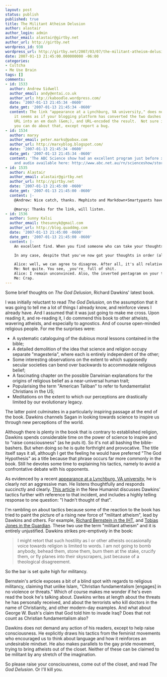 ```yaml
---
layout: post
status: publish
published: true
title: The Militant Atheism Delusion
author: alastair
author_login: admin
author_email: alastair@girtby.net
author_url: http://girtby.net
wordpress_id: 938
wordpress_url: http://girtby.net/2007/03/07/the-militant-atheism-delusion
date: 2007-01-13 21:45:00.000000000 -06:00
categories:
- Cultcha
- Me Use Brain
tags: []
comments:
- id: 1533
  author: Andrew Sidwell
  author_email: andy@entai.co.uk
  author_url: htp://kaboodle.wordpress.com/
  date: '2007-01-13 21:45:34 -0600'
  date_gmt: '2007-01-13 21:45:34 -0600'
  content: The link "appearance at a Lynchburg, VA university," does not work.  Specifically,
    it seems as if your blogging platform has converted the two dashes (- -) in the
    URL into an em dash (&em;), and URL-encoded the result.  Not sure if there's anything
    you can do about that, except report a bug.
- id: 1534
  author: marxy
  author_email: peter.marks@pobox.com
  author_url: http://marxyblog.blogspot.com/
  date: '2007-01-13 21:45:34 -0600'
  date_gmt: '2007-01-13 21:45:34 -0600'
  content: 'The ABC Science show had an excellent program just before xmas. Transcript
    and audio available here: http://www.abc.net.au/rn/scienceshow/stories/2006/1809842.htm'
- id: 1535
  author: Alastair
  author_email: alastair@girtby.net
  author_url: http://girtby.net
  date: '2007-01-13 21:45:00 -0600'
  date_gmt: '2007-01-13 21:45:00 -0600'
  content: |-
    @Andrew: Nice catch, thanks. Mephisto and Markdown+Smartypants have not been playing nice. I've worked around it for now.

    @marxy: Thanks for the link, will listen.
- id: 1536
  author: Sunny Kalsi
  author_email: thesunnyk@gmail.com
  author_url: http://blog.quaddmg.com
  date: '2007-01-13 21:45:00 -0600'
  date_gmt: '2007-01-13 21:45:00 -0600'
  content: |-
    An excellent find. When you find someone who can take your thoughts, crystallises and refines them, fact-checks them (I would _expect_ that he'd do this, although I can't be actually sure), and puts them in a thesis that you can easily hand off to someone you can't be bothered having an arguement with, that makes things a lot more convenient to people who'd rather not be bothered with the whole thing.

    In any case, despite that you've now got your thoughts in order (almost manifesto-like) as an atheist, how exactly does an atheist propose to convince someone whose main issue is belief itself. Conversations like this do _not_ go down well:

    Alice: well, we can agree to disagree. After all, it's all relative, you believe what you believe and I believe what I believe and we can't change each other's minds.
    Me: Not quite. You see, _you're_ full of shit.
    Alice: I remain unconvinced. Also, the inverted pentagram on your t-shirt is not helping.
    Me: Crap.
---
```

Some brief thoughts on <cite>The God Delusion</cite>, Richard Dawkins' latest book.

I was initially reluctant to read <cite>The God Delusion</cite>, on the assumption that it was going to tell me a lot of things I already know, and reinforce views I already have. And I assumed that it was just going to make me cross. Upon reading it, and re-reading it, I do commend this book to other atheists, wavering atheists, and especially to agnostics. And of course open-minded religious people. For me the surprises were:

 * A systematic cataloguing of the dubious moral lessons contained in the bible;
 * A detailed demolition of the idea that science and religion occupy separate "magesteria",  where each is entirely independent of the other;
 * Some interesting observations on the extent to which supposedly secular societies can bend over backwards to accommodate religious belief;
 * A fascinating chapter on the possible Darwinian explanations for the origins of religious belief as a near-universal human trait;
 * Popularising the term "American Taliban" to refer to fundamentalist Christians in the US;
 * Meditations on the extent to which our perceptions are drastically limited by our evolutionary legacy.

The latter point culminates in a particularly inspiring passage at the end of the book. Dawkins channels Sagan in looking towards science to inspire us through new perceptions of the world.

Although there is plenty in the book that is contrary to established religion, Dawkins spends considerable time on the power of science to inspire and to "raise consciousness" (as he puts it). So it's not all bashing the bible-bashers. But when doing so he is quite forthright and provocative. The title itself says it all, although I get the feeling he would have preferred "The God Hypothesis" as a title because that phrase occurs far more commonly in the book. Still he devotes some time to explaining his tactics, namely to avoid a confrontative debate with his opponents.

As evidenced by a recent <a href="http://richarddawkins.net/article,303,Reading-of-The-God-Delusion-in-Lynchburg-VA,Richard-Dawkins--C-SPAN2">appearance at a Lynchburg, VA university</a>, he is clearly not an aggressive man. He listens thoughtfully and responds succinctly and clearly. [This article](http://richarddawkins.net/images/LaurieTaylorNewHumanist.pdf) in the New Humanist discusses Dawkins' tactics further with reference to that incident, and includes a highly telling response to one question: "I hadn't thought of that".

I'm rambling on about tactics because some of the reaction to the book has tried to paint the picture of a rising new force of "militant atheism", lead by Dawkins and others. For example, [Richard Bernstein in the IHT](http://www.iht.com/articles/2007/01/02/news/letter.php), and [Tobias Jones in the Guardian](http://www.guardian.co.uk/comment/story/0,,1983820,00.html#article_continue). These two use the term "militant atheism" and it is entirely unjustified. Dawkins strikes pre-emptively in the book:

> I might retort that such hostility as I or other atheists occasionally voice towards religion is limited to words. I am not going to bomb anybody, behead them, stone them, burn them at the stake, crucify them, or fly planes into their skyscrapers, just because of a theological disagreement.

So the bar is set quite high for militancy.

Bernstein's article exposes a bit of a blind spot with regards to religious militancy, claiming that unlike Islam, "Christian fundamentalism [engages] in no violence or threats." Which of course makes me wonder if he's even read the book he's talking about. Dawkins writes at length about the threats he has personally received, and about the terrorists who kill doctors in the name of Christianity, and other modern-day examples. And what about George W. Bush's claim that God told him to invade Iraq? Does that not count as Christian fundamentalism also?

Dawkins does not demand any action of his readers, except to help raise consciousness. He explicitly draws his tactics from the feminist movements who encouraged us to think about language and how it reinforces an undesirable mindset. He also makes parallels to the gay pride movement, trying to bring atheists out of the closet. Neither of these can be claimed to be militant by any stretch of the imagination.

So please raise your consciousness, come out of the closet, and read <cite>The God Delusion</cite>. Or I'll kill you.
